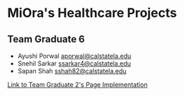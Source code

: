 # MiOra's Healthcare Projects

## Team Graduate 6
- Ayushi Porwal aporwal@calstatela.edu
- Snehil Sarkar ssarkar4@calstatela.edu
- Sapan Shah sshah82@calstatela.edu 

[Link to Team Graduate 2's Page Implementation](https://research-and-development-2024.github.io/websites-for-good-2024-miora/gsix/index.html)



